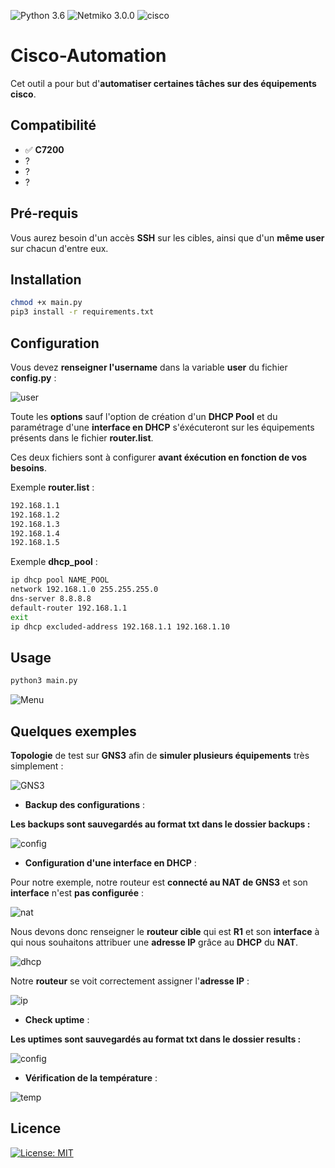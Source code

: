 ![Python 3.6](https://img.shields.io/badge/python-3.6%2B-green)
![Netmiko 3.0.0](https://img.shields.io/badge/netmiko-3.0.0-yellow)
![cisco](https://img.shields.io/badge/cisco-ios-yellowgreen)


# Cisco-Automation

Cet outil a pour but d'**automatiser certaines tâches sur des équipements cisco**.

## Compatibilité

- :white_check_mark: **C7200**
- ?
- ?
- ?

## Pré-requis

Vous aurez besoin d'un accès **SSH** sur les cibles, ainsi que d'un **même user** sur chacun d'entre eux.

## Installation

```bash
chmod +x main.py
pip3 install -r requirements.txt
```

## Configuration

Vous devez **renseigner l'username** dans la variable **user** du fichier **config.py** : 

![user](https://zupimages.net/up/20/08/hzyd.png)

Toute les **options** sauf l'option de création d'un **DHCP Pool** et du paramétrage d'une **interface en DHCP** s'éxécuteront sur les équipements présents dans le fichier **router.list**.

Ces deux fichiers sont à configurer **avant éxécution en fonction de vos besoins**.

Exemple **router.list** :
```bash
192.168.1.1
192.168.1.2
192.168.1.3
192.168.1.4
192.168.1.5
```

Exemple **dhcp_pool** :
```bash
ip dhcp pool NAME_POOL
network 192.168.1.0 255.255.255.0
dns-server 8.8.8.8
default-router 192.168.1.1
exit
ip dhcp excluded-address 192.168.1.1 192.168.1.10
```

## Usage

```bash
python3 main.py
```
![Menu](https://zupimages.net/up/20/08/3qz3.png)

## Quelques exemples

**Topologie** de test sur **GNS3** afin de **simuler plusieurs équipements** très simplement :

![GNS3](https://zupimages.net/up/20/08/ajrj.png)

 - **Backup des configurations** :
 
**Les backups sont sauvegardés au format txt dans le dossier backups :**

 ![config](https://zupimages.net/up/20/08/ugsm.png)
 
 - **Configuration d'une interface en DHCP** :
 
 Pour notre exemple, notre routeur est **connecté au NAT de GNS3** et son **interface** n'est **pas configurée** :
 
 ![nat](https://zupimages.net/up/20/08/ipoe.png)
 
 Nous devons donc renseigner le **routeur cible** qui est **R1** et son **interface** à qui nous souhaitons attribuer une **adresse IP** grâce au **DHCP** du **NAT**.
 
 ![dhcp](https://zupimages.net/up/20/08/q69s.png)
 
 Notre **routeur** se voit correctement assigner l'**adresse IP** :
 
 ![ip](https://zupimages.net/up/20/08/6ref.png)
 
 
   - **Check uptime** :
   
 **Les uptimes sont sauvegardés au format txt dans le dossier results :**
 
 ![config](https://zupimages.net/up/20/08/nyhp.png)
 
 - **Vérification de la température** :
 
 ![temp](https://zupimages.net/up/20/08/nmwy.png)
   

## Licence
[![License: MIT](https://img.shields.io/badge/License-MIT-yellow.svg)](https://opensource.org/licenses/MIT)

